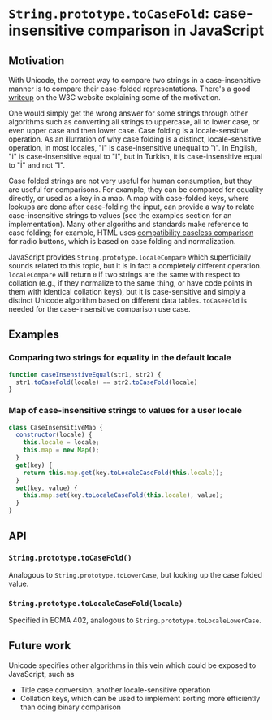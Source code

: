 # `String.prototype.toCaseFold`: case-insensitive comparison in JavaScript

## Motivation

With Unicode, the correct way to compare two strings in a case-insensitive manner is to compare their case-folded representations. There's a good [writeup](https://www.w3.org/International/wiki/Case_folding) on the W3C website explaining some of the motivation.

One would simply get the wrong answer for some strings through other algorithms such as converting all strings to uppercase, all to lower case, or even upper case and then lower case. Case folding is a locale-sensitive operation. As an illutration of why case folding is a distinct, locale-sensitive operation, in most locales, "i" is case-insensitive unequal to "ı". In English, "i" is case-insensitive equal to "I", but in Turkish, it is case-insensitive equal to "İ" and not "I".

Case folded strings are not very useful for human consumption, but they are useful for comparisons. For example, they can be compared for equality directly, or used as a key in a map. A map with case-folded keys, where lookups are done after case-folding the input, can provide a way to relate case-insensitive strings to values (see the examples section for an implementation). Many other algoriths and standards make reference to case folding; for example, HTML uses [compatibility caseless comparison](https://html.spec.whatwg.org/#case-sensitivity-and-string-comparison) for radio buttons, which is based on case folding and normalization.

JavaScript provides `String.prototype.localeCompare` which superficially sounds related to this topic, but it is in fact a completely different operation. `localeCompare` will return `0` if two strings are the same with respect to collation (e.g., if they normalize to the same thing, or have code points in them with identical collation keys), but it is case-sensitive and simply a distinct Unicode algorithm based on different data tables. `toCaseFold` is needed for the case-insensitive comparison use case.

## Examples

### Comparing two strings for equality in the default locale

```js
function caseInsenstiveEqual(str1, str2) {
  str1.toCaseFold(locale) == str2.toCaseFold(locale)
}
```

### Map of case-insensitive strings to values for a user locale

```js
class CaseInsensitiveMap {
  constructor(locale) {
    this.locale = locale;
    this.map = new Map();
  }
  get(key) {
    return this.map.get(key.toLocaleCaseFold(this.locale));
  }
  set(key, value) {
    this.map.set(key.toLocaleCaseFold(this.locale), value);
  }
}
```

## API

### `String.prototype.toCaseFold()`

Analogous to `String.prototype.toLowerCase`, but looking up the case folded value.

### `String.prototype.toLocaleCaseFold(locale)`

Specified in ECMA 402, analogous to `String.prototype.toLocaleLowerCase`.

## Future work

Unicode specifies other algorithms in this vein which could be exposed to JavaScript, such as
- Title case conversion, another locale-sensitive operation
- Collation keys, which can be used to implement sorting more efficiently than doing binary comparison
